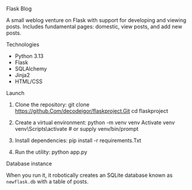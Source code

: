 ﻿Flask Blog

A small weblog venture on Flask with support for developing and viewing posts. Includes fundamental pages: domestic, view posts, and add new posts.

Technologies

- Python 3.13
- Flask
- SQLAlchemy
- Jinja2
- HTML/CSS

Launch

1. Clone the repository:
git clone https://github.Com/decodeigor/flaskproject.Git
cd flaskproject

2. Create a virtual environment:
python -m venv venv
Activate venv
venv\Scripts\activate # or supply venv/bin/prompt

4. Install dependencies:
pip install -r requirements.Txt

5. Run the utility:
python app.py

Database instance

When you run it, it robotically creates an SQLite database known as `newflask.db` with a table of posts.
